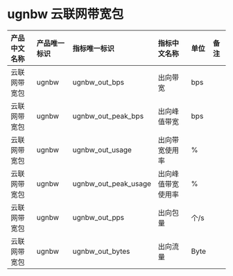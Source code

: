 # ugnbw 云联网带宽包

|产品中文名称|产品唯一标识|指标唯一标识|指标中文名称|单位|备注|
|:----|:----|:----|:----|:----|:----|
|云联网带宽包|ugnbw|ugnbw_out_bps|出向带宽|bps| |
|云联网带宽包|ugnbw|ugnbw_out_peak_bps|出向峰值带宽|bps| |
|云联网带宽包|ugnbw|ugnbw_out_usage|出向带宽使用率|%| |
|云联网带宽包|ugnbw|ugnbw_out_peak_usage|出向峰值带宽使用率|%| |
|云联网带宽包|ugnbw|ugnbw_out_pps|出向包量|个/s| |
|云联网带宽包|ugnbw|ugnbw_out_bytes|出向流量|Byte| |

